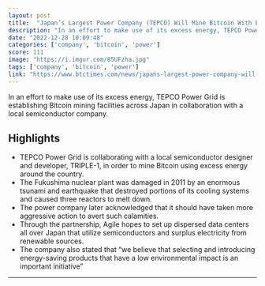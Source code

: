 ```yaml
---
layout: post
title:  "Japan’s Largest Power Company (TEPCO) Will Mine Bitcoin With Excess Energy"
description: "In an effort to make use of its excess energy, TEPCO Power Grid is establishing Bitcoin mining facilities across Japan in collaboration with a local semiconductor company."
date: "2022-12-28 10:09:48"
categories: ['company', 'bitcoin', 'power']
score: 111
image: "https://i.imgur.com/85UFzha.jpg"
tags: ['company', 'bitcoin', 'power']
link: "https://www.btctimes.com/news/japans-largest-power-company-will-mine-bitcoin-with-excess-energy"
---
```


In an effort to make use of its excess energy, TEPCO Power Grid is establishing Bitcoin mining facilities across Japan in collaboration with a local semiconductor company.

## Highlights

- TEPCO Power Grid is collaborating with a local semiconductor designer and developer, TRIPLE-1, in order to mine Bitcoin using excess energy around the country.
- The Fukushima nuclear plant was damaged in 2011 by an enormous tsunami and earthquake that destroyed portions of its cooling systems and caused three reactors to melt down.
- The power company later acknowledged that it should have taken more aggressive action to avert such calamities.
- Through the partnership, Agile hopes to set up dispersed data centers all over Japan that utilize semiconductors and surplus electricity from renewable sources.
- The company also stated that “we believe that selecting and introducing energy-saving products that have a low environmental impact is an important initiative”

---
